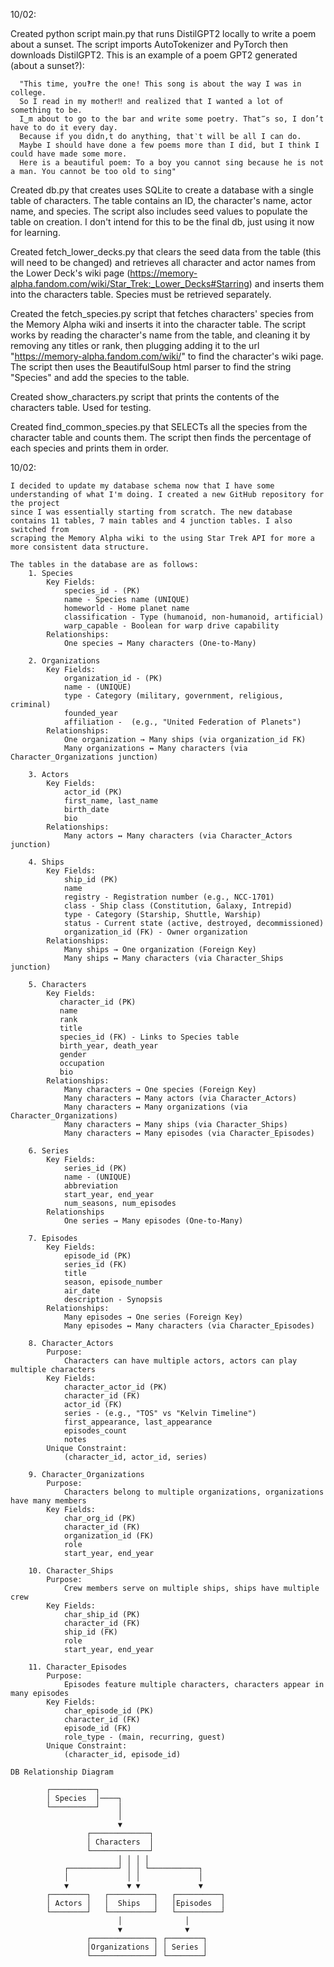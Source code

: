 10/02:

  Created python script main.py that runs DistilGPT2 locally to write a poem about a sunset. The script imports AutoTokenizer 
    and PyTorch then downloads DistilGPT2. This is an example of a poem GPT2 generated (about a sunset?):  
    
      "This time, you‽re the one! This song is about the way I was in college.
      So I read in my mother‼ and realized that I wanted a lot of something to be. 
      I‿m about to go to the bar and write some poetry. That‴s so, I don’t have to do it every day. 
      Because if you didn‚t do anything, that‵t will be all I can do. 
      Maybe I should have done a few poems more than I did, but I think I could have made some more. 
      Here is a beautiful poem: To a boy you cannot sing because he is not a man. You cannot be too old to sing"
  
  Created db.py that creates uses SQLite to create a database with a single table of characters. The table
    contains an ID, the character's name, actor name, and species. The script also includes seed values to
    populate the table on creation. I don't intend for this to be the final db, just using it now 
    for learning.   
    
  Created fetch_lower_decks.py that clears the seed data from the table (this will need to be changed)
    and retrieves all character and actor names from the Lower Deck's wiki page (https://memory-alpha.fandom.com/wiki/Star_Trek:_Lower_Decks#Starring)
    and inserts them into the characters table. Species must be retrieved separately. 

  Created the fetch_species.py script that fetches characters' species from the Memory Alpha wiki and inserts it
    into the character table. The script works by reading the character's name from the table, and cleaning it by removing
    any titles or rank, then plugging adding it to the url "https://memory-alpha.fandom.com/wiki/" to find the character's
    wiki page. The script then uses the BeautifulSoup html parser to find the string "Species" and add the species to the table.

  Created show_characters.py script that prints the contents of the characters table. Used for testing.

  Created find_common_species.py that SELECTs all the species from the character table and counts them. The script then
    finds the percentage of each species and prints them in order. 
    
10/02:

    I decided to update my database schema now that I have some understanding of what I'm doing. I created a new GitHub repository for the project 
    since I was essentially starting from scratch. The new database contains 11 tables, 7 main tables and 4 junction tables. I also switched from 
    scraping the Memory Alpha wiki to the using Star Trek API for more a more consistent data structure. 

    The tables in the database are as follows:
        1. Species
            Key Fields: 
                species_id - (PK)
                name - Species name (UNIQUE)
                homeworld - Home planet name
                classification - Type (humanoid, non-humanoid, artificial)
                warp_capable - Boolean for warp drive capability
            Relationships:
                One species → Many characters (One-to-Many)

        2. Organizations 
            Key Fields: 
                organization_id - (PK)
                name - (UNIQUE)
                type - Category (military, government, religious, criminal)
                founded_year 
                affiliation -  (e.g., "United Federation of Planets")
            Relationships:
                One organization → Many ships (via organization_id FK)
                Many organizations ↔ Many characters (via Character_Organizations junction)

        3. Actors
            Key Fields:
                actor_id (PK)
                first_name, last_name
                birth_date
                bio
            Relationships:
                Many actors ↔ Many characters (via Character_Actors junction)

        4. Ships
            Key Fields:
                ship_id (PK)
                name
                registry - Registration number (e.g., NCC-1701)
                class - Ship class (Constitution, Galaxy, Intrepid)
                type - Category (Starship, Shuttle, Warship)
                status - Current state (active, destroyed, decommissioned)
                organization_id (FK) - Owner organization
            Relationships:
                Many ships → One organization (Foreign Key)
                Many ships ↔ Many characters (via Character_Ships junction)

        5. Characters
            Key Fields:
               character_id (PK)
               name
               rank
               title
               species_id (FK) - Links to Species table
               birth_year, death_year
               gender
               occupation
               bio
            Relationships:
                Many characters → One species (Foreign Key)
                Many characters ↔ Many actors (via Character_Actors)
                Many characters ↔ Many organizations (via Character_Organizations)
                Many characters ↔ Many ships (via Character_Ships)
                Many characters ↔ Many episodes (via Character_Episodes)

        6. Series
            Key Fields:
                series_id (PK)
                name - (UNIQUE)
                abbreviation
                start_year, end_year 
                num_seasons, num_episodes
            Relationships
                One series → Many episodes (One-to-Many)

        7. Episodes
            Key Fields:
                episode_id (PK)
                series_id (FK) 
                title 
                season, episode_number 
                air_date 
                description - Synopsis
            Relationships:
                Many episodes → One series (Foreign Key)
                Many episodes ↔ Many characters (via Character_Episodes)

        8. Character_Actors
            Purpose: 
                Characters can have multiple actors, actors can play multiple characters
            Key Fields:
                character_actor_id (PK)
                character_id (FK)
                actor_id (FK)
                series - (e.g., "TOS" vs "Kelvin Timeline")
                first_appearance, last_appearance 
                episodes_count
                notes          
            Unique Constraint: 
                (character_id, actor_id, series)

        9. Character_Organizations
            Purpose: 
                Characters belong to multiple organizations, organizations have many members    
            Key Fields:
                char_org_id (PK)
                character_id (FK)
                organization_id (FK)
                role 
                start_year, end_year   

        10. Character_Ships
            Purpose: 
                Crew members serve on multiple ships, ships have multiple crew         
            Key Fields:
                char_ship_id (PK)
                character_id (FK)
                ship_id (FK)
                role 
                start_year, end_year

        11. Character_Episodes
            Purpose: 
                Episodes feature multiple characters, characters appear in many episodes  
            Key Fields:
                char_episode_id (PK)
                character_id (FK)
                episode_id (FK)
                role_type - (main, recurring, guest)
            Unique Constraint: 
                (character_id, episode_id)

    DB Relationship Diagram 

            ┌──────────┐
            │ Species  │────┐
            └──────────┘    │
                            │
                            ▼
                     ┌─────────────┐
                     │ Characters  │
                     └─────────────┘
                            │ │ │ │
                ┌───────────┘ │ │ └───────────┐
                │             │ │             │
                ▼             ▼ ▼             ▼
            ┌────────┐   ┌──────────┐   ┌──────────┐
            │ Actors │   │  Ships   │   │Episodes  │
            └────────┘   └──────────┘   └──────────┘
                            │              │
                            ▼              ▼
                     ┌──────────────┐ ┌────────┐
                     │Organizations │ │ Series │
                     └──────────────┘ └────────┘

     
         
         
            
         
